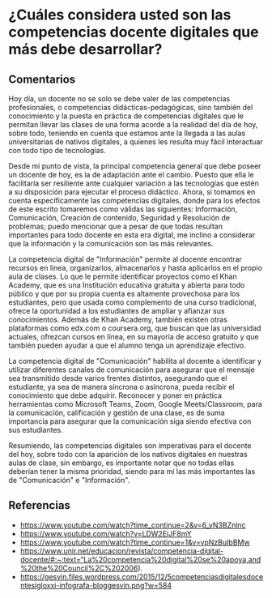 # ¿Cuáles considera usted son las competencias docente digitales que más debe desarrollar?

## Comentarios

Hoy día, un docente no se solo se debe valer de las competencias profesionales, o competencias didácticas-pedagógicas, sino también del conocimiento y la puesta en práctica de competencias digitales que le permitan llevar las clases de una forma acorde a la realidad del día de hoy, sobre todo, teniendo en cuenta que estamos ante la llegada a las aulas universitarias de nativos digitales, a quienes les resulta muy fácil interactuar con todo tipo de tecnologías.

Desde mi punto de vista, la principal competencia general que debe poseer un docente de hoy, es la de adaptación ante el cambio. Puesto que ella le facilitaría ser resiliente ante cualquier variación a las tecnologías que estén a su disposición para ejecutar el proceso didáctico. Ahora, si tomamos en cuenta específicamente las competencias digitales, donde para los efectos de este escrito tomaremos como válidas las siguientes: Información, Comunicación, Creación de contenido, Seguridad y Resolución de problemas; puedo mencionar que a pesar de que todas resultan importantes para todo docente en esta era digital, me inclino a considerar que la información y la comunicación son las más relevantes.

La competencia digital de "Información" permite al docente encontrar recursos en línea, organizarlos, almacenarlos y hasta aplicarlos en el propio aula de clases. Lo que le permite identificar proyectos como el Khan Academy, que es una Institución educativa gratuita y abierta para todo público y que por su propia cuenta es altamente provechosa para los estudiantes, pero que usada como complemento de una curso tradicional, ofrece la oportunidad a los estudiantes de ampliar y afianzar sus conocimientos. Además de Khan Academy, también existen otras plataformas como edx.com o coursera.org, que buscan que las universidad actuales, ofrezcan cursos en línea, en su mayoría de acceso gratuito y que también pueden ayudar a que el alumno tenga un aprendizaje efectivo.

La competencia digital de "Comunicación" habilita al docente a identificar y utilizar diferentes canales de comunicación para asegurar que el mensaje sea transmitido desde varios frentes distintos, asegurando que el estudiante, ya sea de manera síncrona o asíncrona, pueda recibir el conocimiento que debe adquirir. Reconocer y poner en práctica herramientas como Microsoft Teams, Zoom, Google Meets/Classroom, para la comunicación, calificación y gestión de una clase, es de suma importancia para asegurar que la comunicación siga siendo efectiva con sus estudiantes.

Resumiendo, las competencias digitales son imperativas para el docente del hoy, sobre todo con la aparición de los nativos digitales en nuestras aulas de clase, sin embargo, es importante notar que no todas ellas deberían tener la misma prioridad, siendo para mí las más importantes las de "Comunicación" e "Información".

## Referencias
- https://www.youtube.com/watch?time_continue=2&v=6_vN3BZnlnc
- https://www.youtube.com/watch?v=LDW2EiJF8mY
- https://www.youtube.com/watch?time_continue=1&v=vpNzBuIbBMw
- https://www.unir.net/educacion/revista/competencia-digital-docente/#:~:text=“La%20competencia%20digital%20se%20apoya,and%20the%20Council%2C%202006).
- https://gesvin.files.wordpress.com/2015/12/5competenciasdigitalesdocentesigloxxi-infografa-bloggesvin.png?w=584